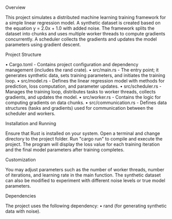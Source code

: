 Overview

This project simulates a distributed machine learning training framework for a simple linear regression model. A synthetic dataset is created based on the equation y = 2.0x + 1.0 with added noise. The framework splits the dataset into chunks and uses multiple worker threads to compute gradients concurrently. A scheduler collects the gradients and updates the model parameters using gradient descent.

Project Structure

• Cargo.toml - Contains project configuration and dependency management (includes the rand crate). 
• src/main.rs - The entry point; it generates synthetic data, sets training parameters, and initiates the training loop. 
• src/model.rs - Defines the linear regression model with methods for prediction, loss computation, and parameter updates. 
• src/scheduler.rs - Manages the training loop, distributes tasks to worker threads, collects gradients, and updates the model. 
• src/worker.rs - Contains the logic for computing gradients on data chunks. 
• src/communication.rs - Defines data structures (tasks and gradients) used for communication between the scheduler and workers.

Installation and Running

Ensure that Rust is installed on your system.
Open a terminal and change directory to the project folder.
Run "cargo run" to compile and execute the project.
The program will display the loss value for each training iteration and the final model parameters after training completes.

Customization

You may adjust parameters such as the number of worker threads, number of iterations, and learning rate in the main function. The synthetic dataset can also be modified to experiment with different noise levels or true model parameters.

Dependencies

The project uses the following dependency: • rand (for generating synthetic data with noise).
